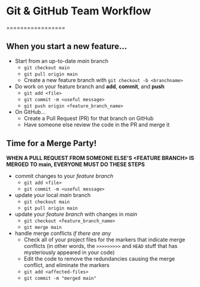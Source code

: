 # Git & GitHub Team Workflow

=================

## When you start a new feature...

* Start from an up-to-date _main_ branch
  * `git checkout main`
  * `git pull origin main`
  * Create a new feature branch with `git checkout -b <branchname>`
* Do work on your feature branch and **add**, **commit**, and **push**
  * `git add <file>`
  * `git commit -m <useful message>`
  * `git push origin <feature_branch_name>`
* On GitHub...
  * Create a Pull Request (PR) for that branch on GitHub
  * Have someone else review the code in the PR and merge it

## Time for a Merge Party!

**WHEN A PULL REQUEST FROM SOMEONE ELSE'S \<FEATURE BRANCH> IS MERGED TO main, EVERYONE MUST DO THESE STEPS**

* commit changes to your _feature branch_
  * `git add <file>`
  * `git commit -m <useful message>`
* update your local _main_ branch
  * `git checkout main`
  * `git pull origin main`
* update your _feature branch_ with changes in _main_
  * `git checkout <feature_branch_name>`
  * `git merge main`
* handle merge conflicts _if there are any_
  * Check all of your project files for the markers that indicate merge conflicts (in other words, the `>>>>>>>>>` and `HEAD` stuff that has mysteriously appeared in your code)
  * Edit the code to remove the redundancies causing the merge conflict, and eliminate the markers
  * `git add <affected-files>`
  * `git commit -m "merged main"`
